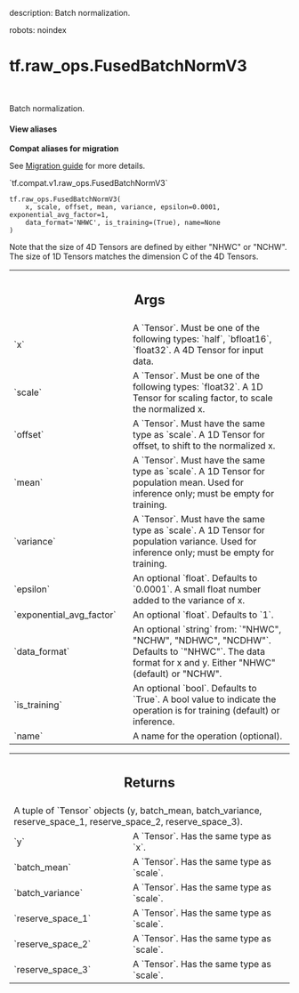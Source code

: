 description: Batch normalization.

robots: noindex

# tf.raw_ops.FusedBatchNormV3

<!-- Insert buttons and diff -->

<table class="tfo-notebook-buttons tfo-api nocontent" align="left">

</table>



Batch normalization.

<section class="expandable">
  <h4 class="showalways">View aliases</h4>
  <p>
<b>Compat aliases for migration</b>
<p>See
<a href="https://www.tensorflow.org/guide/migrate">Migration guide</a> for
more details.</p>
<p>`tf.compat.v1.raw_ops.FusedBatchNormV3`</p>
</p>
</section>

<pre class="devsite-click-to-copy prettyprint lang-py tfo-signature-link">
<code>tf.raw_ops.FusedBatchNormV3(
    x, scale, offset, mean, variance, epsilon=0.0001, exponential_avg_factor=1,
    data_format='NHWC', is_training=(True), name=None
)
</code></pre>



<!-- Placeholder for "Used in" -->

Note that the size of 4D Tensors are defined by either "NHWC" or "NCHW".
The size of 1D Tensors matches the dimension C of the 4D Tensors.

<!-- Tabular view -->
 <table class="responsive fixed orange">
<colgroup><col width="214px"><col></colgroup>
<tr><th colspan="2"><h2 class="add-link">Args</h2></th></tr>

<tr>
<td>
`x`
</td>
<td>
A `Tensor`. Must be one of the following types: `half`, `bfloat16`, `float32`.
A 4D Tensor for input data.
</td>
</tr><tr>
<td>
`scale`
</td>
<td>
A `Tensor`. Must be one of the following types: `float32`.
A 1D Tensor for scaling factor, to scale the normalized x.
</td>
</tr><tr>
<td>
`offset`
</td>
<td>
A `Tensor`. Must have the same type as `scale`.
A 1D Tensor for offset, to shift to the normalized x.
</td>
</tr><tr>
<td>
`mean`
</td>
<td>
A `Tensor`. Must have the same type as `scale`.
A 1D Tensor for population mean. Used for inference only;
must be empty for training.
</td>
</tr><tr>
<td>
`variance`
</td>
<td>
A `Tensor`. Must have the same type as `scale`.
A 1D Tensor for population variance. Used for inference only;
must be empty for training.
</td>
</tr><tr>
<td>
`epsilon`
</td>
<td>
An optional `float`. Defaults to `0.0001`.
A small float number added to the variance of x.
</td>
</tr><tr>
<td>
`exponential_avg_factor`
</td>
<td>
An optional `float`. Defaults to `1`.
</td>
</tr><tr>
<td>
`data_format`
</td>
<td>
An optional `string` from: `"NHWC", "NCHW", "NDHWC", "NCDHW"`. Defaults to `"NHWC"`.
The data format for x and y. Either "NHWC" (default) or "NCHW".
</td>
</tr><tr>
<td>
`is_training`
</td>
<td>
An optional `bool`. Defaults to `True`.
A bool value to indicate the operation is for training (default)
or inference.
</td>
</tr><tr>
<td>
`name`
</td>
<td>
A name for the operation (optional).
</td>
</tr>
</table>



<!-- Tabular view -->
 <table class="responsive fixed orange">
<colgroup><col width="214px"><col></colgroup>
<tr><th colspan="2"><h2 class="add-link">Returns</h2></th></tr>
<tr class="alt">
<td colspan="2">
A tuple of `Tensor` objects (y, batch_mean, batch_variance, reserve_space_1, reserve_space_2, reserve_space_3).
</td>
</tr>
<tr>
<td>
`y`
</td>
<td>
A `Tensor`. Has the same type as `x`.
</td>
</tr><tr>
<td>
`batch_mean`
</td>
<td>
A `Tensor`. Has the same type as `scale`.
</td>
</tr><tr>
<td>
`batch_variance`
</td>
<td>
A `Tensor`. Has the same type as `scale`.
</td>
</tr><tr>
<td>
`reserve_space_1`
</td>
<td>
A `Tensor`. Has the same type as `scale`.
</td>
</tr><tr>
<td>
`reserve_space_2`
</td>
<td>
A `Tensor`. Has the same type as `scale`.
</td>
</tr><tr>
<td>
`reserve_space_3`
</td>
<td>
A `Tensor`. Has the same type as `scale`.
</td>
</tr>
</table>

